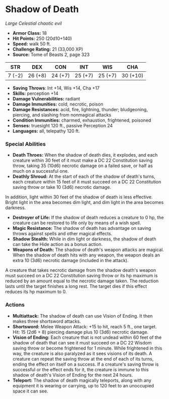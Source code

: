# Shadow of Death

*Large* *Celestial* *chaotic evil*

- **Armor Class:** 18
- **Hit Points:** 250 (20d10+140)
- **Speed:** walk 50 ft.
- **Challenge Rating:** 21 (33,000 XP)
- **Source:** Tome of Beasts 2, page 323

| STR | DEX | CON | INT | WIS | CHA |
| --- | --- | --- | --- | --- | --- |
| 7 (-2) | 26 (+8) | 24 (+7) | 25 (+7) | 25 (+7) | 30 (+10) |

- **Saving Throws**: Int +14, Wis +14, Cha +17
- **Skills:** perception +14
- **Damage Vulnerabilities:** radiant
- **Damage Immunities:** cold, necrotic, poison
- **Damage Resistances:** acid, fire, lightning, thunder; bludgeoning, piercing, and slashing from nonmagical attacks
- **Condition Immunities:** charmed, exhaustion, frightened, poisoned
- **Senses:** truesight 120 ft., passive Perception 24
- **Languages:** all, telepathy 120 ft.

### Special Abilities

- **Death Throes:** When the shadow of death dies, it explodes, and each creature within 30 feet of it must make a DC 22 Constitution saving throw, taking 35 (10d6) necrotic damage on a failed save, or half as much on a successful one.
- **Deathly Shroud:** At the start of each of the shadow of death's turns, each creature within 15 feet of it must succeed on a DC 22 Constitution saving throw or take 10 (3d6) necrotic damage.

In addition, light within 30 feet of the shadow of death is less effective. Bright light in the area becomes dim light, and dim light in the area becomes darkness.
- **Destroyer of Life:** If the shadow of death reduces a creature to 0 hp, the creature can be restored to life only by means of a wish spell.
- **Magic Resistance:** The shadow of death has advantage on saving throws against spells and other magical effects.
- **Shadow Stealth:** While in dim light or darkness, the shadow of death can take the Hide action as a bonus action.
- **Weapons of Death:** The shadow of death's weapon attacks are magical. When the shadow of death hits with any weapon, the weapon deals an extra 10 (3d6) necrotic damage (included in the attack).

A creature that takes necrotic damage from the shadow death's weapon must succeed on a DC 22 Constitution saving throw or its hp maximum is reduced by an amount equal to the necrotic damage taken. The reduction lasts until the target finishes a long rest. The target dies if this effect reduces its hp maximum to 0.

### Actions

- **Multiattack:** The shadow of death can use Vision of Ending. It then makes three shortsword attacks.
- **Shortsword:** Melee Weapon Attack: +15 to hit, reach 5 ft., one target. Hit: 15 (2d6 + 8) piercing damage plus 10 (3d6) necrotic damage.
- **Vision of Ending:** Each creature that is not undead within 60 feet of the shadow of death that can see it must succeed on a DC 22 Wisdom saving throw or become frightened for 1 minute. While frightened in this way, the creature is also paralyzed as it sees visions of its death. A creature can repeat the saving throw at the end of each of its turns, ending the effect on itself on a success. If a creature's saving throw is successful or the effect ends for it, the creature is immune to this shadow of death's Vision of Ending for the next 24 hours.
- **Teleport:** The shadow of death magically teleports, along with any equipment it is wearing or carrying, up to 120 feet to an unoccupied space it can see.


